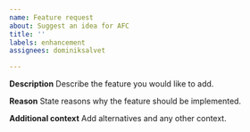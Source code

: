 ```yaml
---
name: Feature request
about: Suggest an idea for AFC
title: ''
labels: enhancement
assignees: dominiksalvet

---
```


**Description**
Describe the feature you would like to add.

**Reason**
State reasons why the feature should be implemented.

**Additional context**
Add alternatives and any other context.
